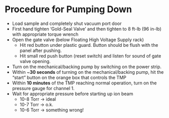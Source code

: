 # Procedure for Pumping Down

* Load sample and completely shut vacuum port door
* First hand tighten ‘Gold-Seal Valve’ and then tighten to 8 ft-lb (96 in-lb) with appropriate torque wrench
* Open the gate valve (below Floating High Voltage Supply rack)
    * Hit red button under plastic guard. Button should be flush with the panel after pushing.
    * Hit small red push button (reset switch) and listen for sound of gate valve opening.
* Turn on the mechanical/backing pump by switching on the power strip.
* Within ~**30 seconds** of turning on the mechanical/backing pump, hit the “start” button on the orange box that controls the TMP
* Within **10 minutes** of the TMP reaching normal operation, turn on the pressure gauge for channel 1.
* Wait for appropriate pressure before starting up ion beam
    * 10-8 Torr → ideal
    * 10-7 Torr → o.k.
    * 10-6 Torr → something wrong!
